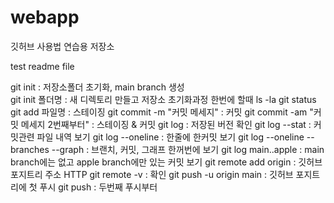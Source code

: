 # webapp
깃허브 사용법 연습용 저장소

test readme file


git init : 저장소폴더 초기화, main branch 생성<br>
git init 폴더명 : 새 디렉토리 만들고 저장소 초기화과정 한번에 할때
ls -la
git status
git add 파일명 : 스테이징
git commit -m "커밋 메세지" : 커밋
git commit -am "커밋 메세지 2번째부터" : 스테이징 & 커밋
git log : 저장된 버전 확인
git log --stat : 커밋관련 파일 내역 보기
git log --oneline : 한줄에 한커밋 보기
git log --oneline --branches --graph : 브랜치, 커밋, 그래프 한꺼번에 보기
git log main..apple : main branch에는 없고 apple branch에만 있는 커밋 보기
git remote add origin : 깃허브 포지트리 주소 HTTP
git remote -v : 확인
git push -u origin main : 깃허브 포지트리에 첫 푸시
git push : 두번째 푸시부터
